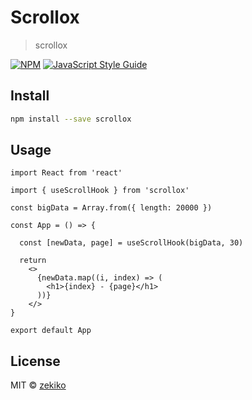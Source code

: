 # Scrollox

> scrollox

[![NPM](https://img.shields.io/npm/v/scrollox.svg)](https://www.npmjs.com/package/scrollox) [![JavaScript Style Guide](https://img.shields.io/badge/code_style-standard-brightgreen.svg)](https://standardjs.com)

## Install

```bash
npm install --save scrollox
```

## Usage

```tsx
import React from 'react'

import { useScrollHook } from 'scrollox'

const bigData = Array.from({ length: 20000 })

const App = () => {

  const [newData, page] = useScrollHook(bigData, 30)

  return 
    <>
      {newData.map((i, index) => (
        <h1>{index} - {page}</h1>
      ))}
    </>
}

export default App
```

## License

MIT © [zekiko](https://github.com/zekiko)
